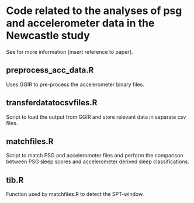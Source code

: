 # Code related to the analyses of psg and accelerometer data in the Newcastle study
See for more information [insert reference to paper].

## preprocess_acc_data.R
Uses GGIR to pre-process the accelerometer binary files.

## transferdatatocsvfiles.R
Script to load the output from GGIR and store relevant data in separate csv files.

## matchfiles.R
Script to match PSG and accelerometer files and perform the comparison between PSG sleep scores and accelerometer derived sleep classifications.

## tib.R
Function used by matchfiles.R to detect the SPT-window.
